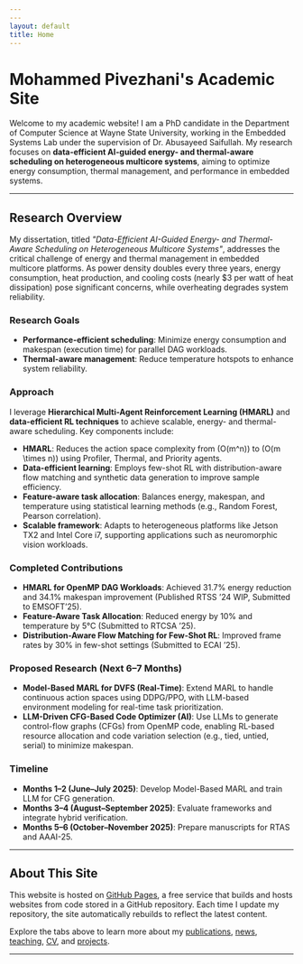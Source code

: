 ```yaml
---
---
layout: default
title: Home
---
```


# Mohammed Pivezhani's Academic Site

Welcome to my academic website! I am a PhD candidate in the Department of Computer Science at Wayne State University, working in the Embedded Systems Lab under the supervision of Dr. Abusayeed Saifullah. My research focuses on **data-efficient AI-guided energy- and thermal-aware scheduling on heterogeneous multicore systems**, aiming to optimize energy consumption, thermal management, and performance in embedded systems.

---

## Research Overview

My dissertation, titled *"Data-Efficient AI-Guided Energy- and Thermal-Aware Scheduling on Heterogeneous Multicore Systems"*, addresses the critical challenge of energy and thermal management in embedded multicore platforms. As power density doubles every three years, energy consumption, heat production, and cooling costs (nearly $3 per watt of heat dissipation) pose significant concerns, while overheating degrades system reliability.

### Research Goals
- **Performance-efficient scheduling**: Minimize energy consumption and makespan (execution time) for parallel DAG workloads.
- **Thermal-aware management**: Reduce temperature hotspots to enhance system reliability.

### Approach
I leverage **Hierarchical Multi-Agent Reinforcement Learning (HMARL)** and **data-efficient RL techniques** to achieve scalable, energy- and thermal-aware scheduling. Key components include:
- **HMARL**: Reduces the action space complexity from \(O(m^n)\) to \(O(m \times n)\) using Profiler, Thermal, and Priority agents.
- **Data-efficient learning**: Employs few-shot RL with distribution-aware flow matching and synthetic data generation to improve sample efficiency.
- **Feature-aware task allocation**: Balances energy, makespan, and temperature using statistical learning methods (e.g., Random Forest, Pearson correlation).
- **Scalable framework**: Adapts to heterogeneous platforms like Jetson TX2 and Intel Core i7, supporting applications such as neuromorphic vision workloads.

### Completed Contributions
- **HMARL for OpenMP DAG Workloads**: Achieved 31.7% energy reduction and 34.1% makespan improvement (Published RTSS ’24 WIP, Submitted to EMSOFT’25).
- **Feature-Aware Task Allocation**: Reduced energy by 10% and temperature by 5°C (Submitted to RTCSA ’25).
- **Distribution-Aware Flow Matching for Few-Shot RL**: Improved frame rates by 30% in few-shot settings (Submitted to ECAI ’25).

### Proposed Research (Next 6–7 Months)
- **Model-Based MARL for DVFS (Real-Time)**: Extend MARL to handle continuous action spaces using DDPG/PPO, with LLM-based environment modeling for real-time task prioritization.
- **LLM-Driven CFG-Based Code Optimizer (AI)**: Use LLMs to generate control-flow graphs (CFGs) from OpenMP code, enabling RL-based resource allocation and code variation selection (e.g., tied, untied, serial) to minimize makespan.

### Timeline
- **Months 1–2 (June–July 2025)**: Develop Model-Based MARL and train LLM for CFG generation.
- **Months 3–4 (August–September 2025)**: Evaluate frameworks and integrate hybrid verification.
- **Months 5–6 (October–November 2025)**: Prepare manuscripts for RTAS and AAAI-25.

---

## About This Site

This website is hosted on [GitHub Pages](https://pages.github.com/), a free service that builds and hosts websites from code stored in a GitHub repository. Each time I update my repository, the site automatically rebuilds to reflect the latest content.

Explore the tabs above to learn more about my [publications](#), [news](#), [teaching](#), [CV](#), and [projects](#).

---
